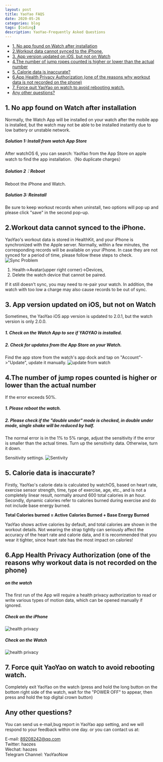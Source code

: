 ```yaml
---
layout: post
title: YaoYao FAQS
date: 2020-05-26
categories: blog
tags: [Coding]
description: YaoYao-Frequently Asked Questions
---
```

<script type="text/javascript" src="//translate.google.com/translate_a/element.js?cb=googleTranslateElementInit"></script>
<div id="google_translate_element"></div>

<script type="text/javascript">
function googleTranslateElementInit() {
  new google.translate.TranslateElement({pageLanguage: 'en'}, 'google_translate_element');
}
</script>

* [1. No app found on Watch after installation](#NoappfoundonWatchafterinstallation)
* [2.Workout data cannot synced to the iPhone.](#WorkoutdatacannotsyncedtotheiPhone.)
* [3. App  version updated on iOS, but not on Watch](#AppversionupdatedoniOSbutnotonWatch)
* [4.The number of jump ropes counted is higher or lower than the actual number](#Thenumberofjumpropescountedishigherorlowerthantheactualnumber)
* [5. Calorie data is inaccurate?](#Caloriedataisinaccurate)
* [6.App Health Privacy Authorization (one of the reasons why workout data is not recorded on the phone)](#AppHealthPrivacyAuthorizationoneofthereasonswhyworkoutdataisnotrecordedonthephone)
* [7. Force quit YaoYao on watch to avoid rebooting  watch.](#ForcequitYaoYaoonwatchtoavoidrebootingwatch.)
* [Any other questions?](#Anyotherquestions)


##  <a name='NoappfoundonWatchafterinstallation'></a>1. No app found on Watch after installation
Normally, the Watch App will be installed on your watch after the mobile app is installed, but the watch may not be able to be installed instantly due to low battery or unstable network. 
#####  Solution 1: Install from watch App Store
After watchOS 6, you can search: YaoYao from the App Store on apple watch to find the app installation.（No duplicate charges）
#####  Solution 2：Reboot
Reboot the iPhone and Watch.
#####  Solution 3: Reinstall
Be sure to keep workout records when uninstall, two options will pop up and please click "save" in the second pop-up.  

##  <a name='WorkoutdatacannotsyncedtotheiPhone.'></a>2.Workout data cannot synced to the iPhone.
YaoYao's workout data is stored in HealthKit, and your iPhone is synchronized with the Apple server.
Normally, within a few minutes, the corresponding records will be available on your iPhone. In case they are not synced for a period of time, please follow these steps to check.
![Sync Problem](http://cdn.onlytalk.top/blog/faq-2.jpg)
1. Health->Avatar(upper right corner)->Devices,
2. Delete the watch device that cannot be paired.

If it still doesn't sync, you may need to re-pair your watch. In addition, the watch with too low a charge may also cause records to be out of sync.

##  <a name='AppversionupdatedoniOSbutnotonWatch'></a>3. App  version updated on iOS, but not on Watch
Sometimes, the YaoYao iOS app version is updated to 2.0.1, but the watch version is only 2.0.0.
#####  1. Check on the Watch App to see if YAOYAO is installed.
#####  2. Check for updates from the App Store on your Watch.
Find the app store from the watch's app dock and tap on "Account"->"Update", update it manually.
 ![update from watch](http://cdn.onlytalk.top/blog/faq-3_en.jpg)

##  <a name='Thenumberofjumpropescountedishigherorlowerthantheactualnumber'></a>4.The number of jump ropes counted is higher or lower than the actual number
If the error exceeds 50%.
#####  1. Please reboot the watch.
#####  2. Please check if the "double under" mode is checked, in double under mode, single shake will be reduced by half.

The normal error is in the 1% to 5% range, adjust the sensitivity if the error is smaller than the actual times.
Turn up the sensitivity data.  Otherwise, turn it down. 

Sensitivity settings.
![Sentivity](http://cdn.onlytalk.top/blog/faq4_en.jpg)

##  <a name='Caloriedataisinaccurate'></a>5. Calorie data is inaccurate? 
Firstly, YaoYao's calorie data is calculated by watchOS, based on heart rate, exercise sensor strength, time, type of exercise, age, etc., and is not a completely linear result, normally around 600 total calories in an hour.
Secondly, dynamic calories refer to calories burned during exercise and do not include base energy burned.

__Total Calories  burned = Active Calories Burned + Base Energy Burned__

YaoYao shows active calories by default, and total calories are shown in the workout details.
Not wearing the strap tightly can seriously affect the accuracy of the heart rate and calorie data, and it is recommended that you wear it tighter, since heart rate has the most impact on calories!


##  <a name='AppHealthPrivacyAuthorizationoneofthereasonswhyworkoutdataisnotrecordedonthephone'></a>6.App Health Privacy Authorization (one of the reasons why workout data is not recorded on the phone)
#####  on the watch
The first run of the App will require a health privacy authorization to read or write various types of motion data, which can be opened manually if ignored.
#####  Check on the iPhone
![health privacy](http://cdn.onlytalk.top/blog/faq6_1_en.jpg)
#####  Check on the Watch
![health privacy](http://cdn.onlytalk.top/blog/faq6_en.jpg)

##  <a name='ForcequitYaoYaoonwatchtoavoidrebootingwatch.'></a>7. Force quit YaoYao on watch to avoid rebooting  watch.
Completely exit YaoYao on the watch (press and hold the long button on the bottom right side of the watch, wait for the "POWER OFF" to appear, then press and hold the top digital crown button)


##  <a name='Anyotherquestions'></a>Any other questions?
You can send us e-mail,bug report in YaoYao app setting, and we will respond to your feedback within one day. or you can contact us at:

E-mail: 89208242@qq.com  
Twitter: haozes  
Wechat: haozes  
Telegram Channel: YaoYaoNow   


